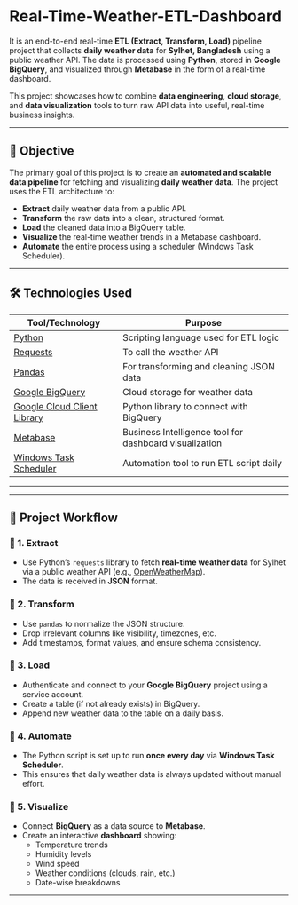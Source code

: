 # Real-Time-Weather-ETL-Dashboard

It is an end-to-end real-time **ETL (Extract, Transform, Load)** pipeline project that collects **daily weather data** for **Sylhet, Bangladesh** using a public weather API. The data is processed using **Python**, stored in **Google BigQuery**, and visualized through **Metabase** in the form of a real-time dashboard.

This project showcases how to combine **data engineering**, **cloud storage**, and **data visualization** tools to turn raw API data into useful, real-time business insights.

---

## 🎯 Objective

The primary goal of this project is to create an **automated and scalable data pipeline** for fetching and visualizing **daily weather data**. The project uses the ETL architecture to:
- **Extract** daily weather data from a public API.
- **Transform** the raw data into a clean, structured format.
- **Load** the cleaned data into a BigQuery table.
- **Visualize** the real-time weather trends in a Metabase dashboard.
- **Automate** the entire process using a scheduler (Windows Task Scheduler).

---

## 🛠️ Technologies Used

| Tool/Technology | Purpose |
|------------------|---------|
| [Python](w) | Scripting language used for ETL logic |
| [Requests](w) | To call the weather API |
| [Pandas](w) | For transforming and cleaning JSON data |
| [Google BigQuery](w) | Cloud storage for weather data |
| [Google Cloud Client Library](w) | Python library to connect with BigQuery |
| [Metabase](w) | Business Intelligence tool for dashboard visualization |
| [Windows Task Scheduler](w) | Automation tool to run ETL script daily |

---


---

## 🧪 Project Workflow

### 🔹 1. Extract
- Use Python’s `requests` library to fetch **real-time weather data** for Sylhet via a public weather API (e.g., [OpenWeatherMap](w)).
- The data is received in **JSON** format.

### 🔹 2. Transform
- Use `pandas` to normalize the JSON structure.
- Drop irrelevant columns like visibility, timezones, etc.
- Add timestamps, format values, and ensure schema consistency.

### 🔹 3. Load
- Authenticate and connect to your **Google BigQuery** project using a service account.
- Create a table (if not already exists) in BigQuery.
- Append new weather data to the table on a daily basis.

### 🔹 4. Automate
- The Python script is set up to run **once every day** via **Windows Task Scheduler**.
- This ensures that daily weather data is always updated without manual effort.

### 🔹 5. Visualize
- Connect **BigQuery** as a data source to **Metabase**.
- Create an interactive **dashboard** showing:
  - Temperature trends
  - Humidity levels
  - Wind speed
  - Weather conditions (clouds, rain, etc.)
  - Date-wise breakdowns

---


